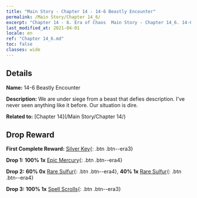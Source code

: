 ```yaml
---
title: "Main Story - Chapter 14 - 14-6 Beastly Encounter"
permalink: /Main Story/Chapter 14_6/
excerpt: "Chapter 14 - 6. Era of Chaos  Main Story - Chapter 14_6. 14-6 Beastly Encounter"
last_modified_at: 2021-04-01
locale: en
ref: "Chapter 14_6.md"
toc: false
classes: wide
---
```


## Details

 **Name:** 14-6 Beastly Encounter

 **Description:** We are under siege from a beast that defies description. I've never seen anything like it before. Our situation is dire.

 **Related to:** [Chapter 14](/Main Story/Chapter 14/)

## Drop Reward

 **First Complete Reward:** [Silver Key](/Items/con_693/){: .btn .btn--era3}

 **Drop 1:** **100% 1x** [Epic Mercury](/Items/mat_49/){: .btn .btn--era4}

 **Drop 2:** **60% 0x** [Rare Sulfur](/Items/mat_43/){: .btn .btn--era4}, **40% 1x** [Rare Sulfur](/Items/mat_43/){: .btn .btn--era4}

 **Drop 3:** **100% 1x** [Spell Scrolls](/Items/con_694/){: .btn .btn--era3}

